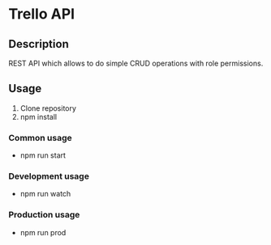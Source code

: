 # Trello API

## Description

REST API which allows to do simple CRUD operations with role permissions.

## Usage

 1. Clone repository
 2. npm install 

### Common usage

  - npm run start

### Development usage

 - npm run watch

### Production usage

 - npm run prod